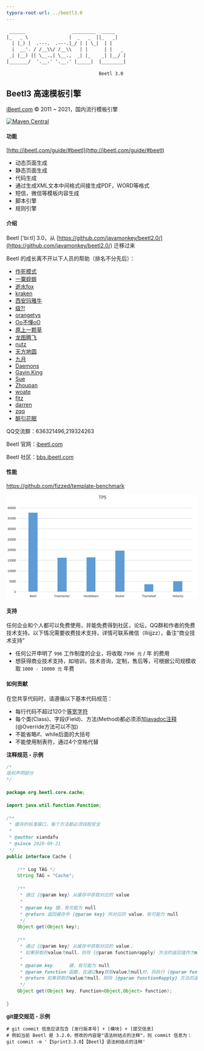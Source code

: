 ```yaml
---
typora-root-url: ../beetl3.0
---
```


```text
 ______                 _________  _____     
|_   _ \               |  _   _  ||_   _|    
  | |_) |  .---.  .---.|_/ | | \_|  | |      
  |  __'. / /__\\/ /__\\   | |      | |   _  
 _| |__) || \__.,| \__.,  _| |_    _| |__/ | 
|_______/  '.__.' '.__.' |_____|  |________| 

                                  Beetl 3.0
```

## Beetl3 高速模板引擎

[iBeetl.com](iBeetl.com) © 2011 ~ 2021，国内流行模板引擎

[![Maven Central](https://img.shields.io/maven-central/v/com.ibeetl/beetl.svg)](https://mvnrepository.com/search?q=g:com.ibeetl%20AND%20beetl)

#### 功能 

[http://ibeetl.com/guide/#beetl](http://ibeetl.com/guide/#beetl)

- 动态页面生成
- 静态页面生成
- 代码生成
- 通过生成XML文本中间格式间接生成PDF，WORD等格式
- 短信，微信等模板内容生成
- 脚本引擎
- 规则引擎

#### 介绍

Beetl  ['biːtl]  3.0，从 [https://github.com/javamonkey/beetl2.0/](https://github.com/javamonkey/beetl2.0/) 迁移过来

Beetl 的成长离不开以下人员的帮助（排名不分先后）：

- [作死模式](javascript:;)
- [一粟蜉蝣](javascript:;)
- [逝水fox](javascript:;)
- [kraken](javascript:;)
- [西安玛雅牛](javascript:;)
- [级?!](javascript:;)
- [orangetys](javascript:;)
- [Oo不懂oO](javascript:;)
- [原上一颗草](javascript:;)
- [龙图腾飞](javascript:;)
- [nutz](javascript:;)
- [天方地圆](javascript:;)
- [九月](javascript:;)
- [Daemons](javascript:;)
- [Gavin.King](javascript:;)
- [Sue](javascript:;)
- [Zhoupan](javascript:;)
- [woate](javascript:;)
- [fitz](javascript:;)
- [darren](http://darren.ink/)
- [zqq](javascript:;)
- [ 醉引花眠](javascript:;)

QQ交流群：636321496,219324263

Beetl 官网：[ibeetl.com](ibeetl.com) 

Beetl 社区：[bbs.ibeetl.com](http://42.96.162.109/bbs/bbs/index/1.html)

#### 性能

<https://github.com/fizzed/template-benchmark>

![p1](/doc/resources/p1.png) 

#### 支持

任何企业和个人都可以免费使用，并能免费得到社区，论坛，QQ群和作者的免费技术支持。以下情况需要收费技术支持，详情可联系微信（lliijjzz），备注“商业技术支持”

- 任何公开申明了 `996` 工作制度的企业，将收取 `7996 元` / 年 的费用
- 想获得商业技术支持，如培训，技术咨询，定制，售后等，可根据公司规模收取 `1000 - 10000 元` 年费

#### 如何贡献

在您共享代码时，请遵循以下基本代码规范：
- 每行代码不超过120个[等宽字符](https://baike.baidu.com/item/%E7%AD%89%E5%AE%BD%E5%AD%97%E4%BD%93/8434037?fr=aladdin)
- 每个类(Class)、字段(Field)、方法(Method)都必须添加[javadoc注释](https://baike.baidu.com/item/javadoc/4640765?fr=aladdin)(@Override方法可以不加)
- 不能省略if、while后面的大括号
- 不能使用制表符，通过4个空格代替

**注释规范 - 示例**

```java
/*
版权声明部分
*/

package org.beetl.core.cache;

import java.util.function.Function;

/**
 * 缓存的标准接口，每个方法都必须线程安全
 *
 * @author xiandafu
 * @since 2020-09-21
 */
public interface Cache {

    /** Log TAG */
    String TAG = "Cache";

    /**
     * 通过 {@param key} 从缓存中获取对应的 value
     *
     * @param key 键，有可能为 null
     * @return 返回缓存中 {@param key} 所对应的 value，有可能为 null
     */
    Object get(Object key);

    /**
     * 通过 {@param key} 从缓存中获取对应的 value；
     * 如果获取的value为null，则将 {@param function#apply} 方法的返回值作为newValue，添加到缓存中，并返回
     *
     * @param key      键，有可能为 null
     * @param function 函数，在通过key获取value为null时，将执行 {@param function#apply} 方法
     * @return 如果获取的value为null，则将 {@param function#apply} 方法的返回值作为newValue，添加到缓存中，并返回
     */
    Object get(Object key, Function<Object,Object> function);

}
```

**git提交规范 - 示例**

```shell
# git commit 信息应该包含 [发行版本号] + [模块] + [提交信息]
# 例如当前 Beetl 是 3.2.0，修改的内容是"语法树结点的注释"，则 commit 信息为：
git commit -m '【Sprint3.3.0】【Beetl】语法树结点的注释'
```

